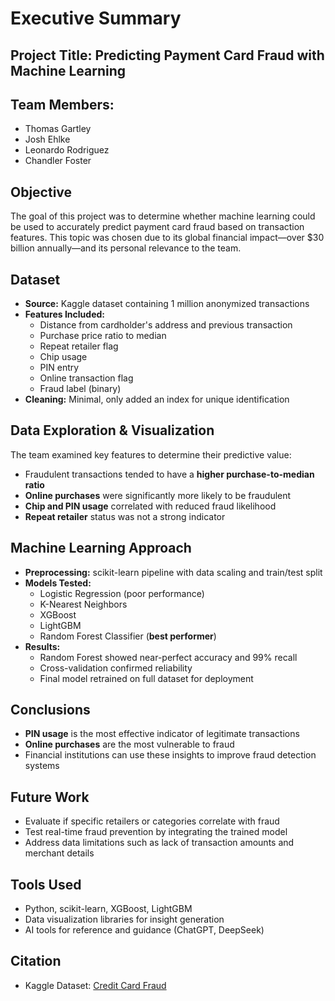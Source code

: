 # Executive Summary

## Project Title: Predicting Payment Card Fraud with Machine Learning

## Team Members:
- Thomas Gartley  
- Josh Ehlke  
- Leonardo Rodriguez  
- Chandler Foster

## Objective
The goal of this project was to determine whether machine learning could be used to accurately predict payment card fraud based on transaction features. This topic was chosen due to its global financial impact—over $30 billion annually—and its personal relevance to the team.

## Dataset
- **Source:** Kaggle dataset containing 1 million anonymized transactions  
- **Features Included:**
  - Distance from cardholder's address and previous transaction
  - Purchase price ratio to median
  - Repeat retailer flag
  - Chip usage
  - PIN entry
  - Online transaction flag
  - Fraud label (binary)
- **Cleaning:** Minimal, only added an index for unique identification

## Data Exploration & Visualization
The team examined key features to determine their predictive value:
- Fraudulent transactions tended to have a **higher purchase-to-median ratio**
- **Online purchases** were significantly more likely to be fraudulent
- **Chip and PIN usage** correlated with reduced fraud likelihood
- **Repeat retailer** status was not a strong indicator

## Machine Learning Approach
- **Preprocessing:** scikit-learn pipeline with data scaling and train/test split
- **Models Tested:**
  - Logistic Regression (poor performance)
  - K-Nearest Neighbors
  - XGBoost
  - LightGBM
  - Random Forest Classifier (**best performer**)
- **Results:**
  - Random Forest showed near-perfect accuracy and 99% recall
  - Cross-validation confirmed reliability
  - Final model retrained on full dataset for deployment

## Conclusions
- **PIN usage** is the most effective indicator of legitimate transactions
- **Online purchases** are the most vulnerable to fraud
- Financial institutions can use these insights to improve fraud detection systems

## Future Work
- Evaluate if specific retailers or categories correlate with fraud
- Test real-time fraud prevention by integrating the trained model
- Address data limitations such as lack of transaction amounts and merchant details

## Tools Used
- Python, scikit-learn, XGBoost, LightGBM  
- Data visualization libraries for insight generation  
- AI tools for reference and guidance (ChatGPT, DeepSeek)

## Citation
- Kaggle Dataset: [Credit Card Fraud](https://www.kaggle.com/datasets/dhanushnarayananr/credit-card-fraud)

